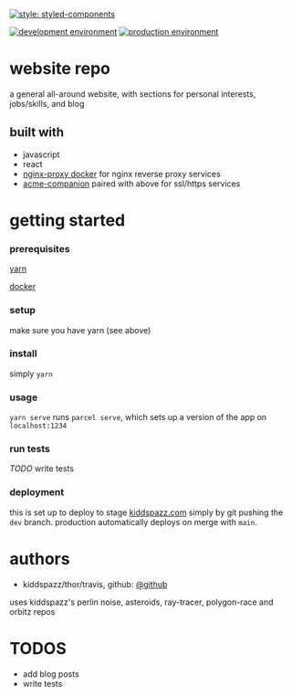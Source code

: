 [![style: styled-components](https://img.shields.io/badge/style-%F0%9F%92%85%20styled--components-orange.svg?colorB=daa357&colorA=db748e)](https://github.com/styled-components/styled-components)

[![development environment](https://github.com/kiddspazz/www/actions/workflows/deploy-to-dev.yml/badge.svg?branch=dev)](https://github.com/kiddspazz/www/actions/workflows/deploy-to-dev.yml)
[![production environment](https://github.com/kiddspazz/www/actions/workflows/deploy-to-prod.yml/badge.svg?branch=main)](https://github.com/kiddspazz/www/actions/workflows/deploy-to-prod.yml)

# website repo

a general all-around website, with sections for personal interests, jobs/skills, and blog

## built with

* javascript
* react
* [nginx-proxy docker](https://github.com/nginx-proxy/nginx-proxy) for nginx reverse proxy services
* [acme-companion](https://github.com/nginx-proxy/acme-companion) paired with above for ssl/https
    services

# getting started
### prerequisites

[yarn](https://yarnpkg.com)

[docker](https://www.docker.com)

### setup

make sure you have yarn (see above)

### install

simply `yarn`

### usage

`yarn serve` runs `parcel serve`, which sets up a version of the app on `localhost:1234`

### run tests

*TODO* write tests

### deployment

this is set up to deploy to stage [kiddspazz.com](https://www.kiddspazz.com) simply by git pushing
the `dev` branch.
production automatically deploys on merge with `main`.

# authors

* kiddspazz/thor/travis, github: [@github](https://github.com/kiddspazz)

uses kiddspazz's perlin noise, asteroids, ray-tracer, polygon-race and orbitz repos

# TODOS

* add blog posts
* write tests
